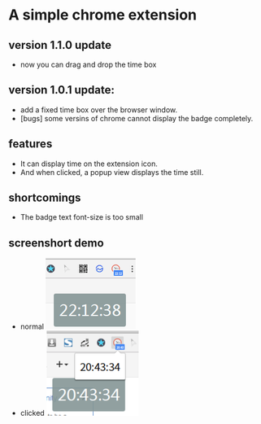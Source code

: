 # A simple chrome extension

## version 1.1.0 update  
+ now you can drag and drop the time box  

## version 1.0.1 update:  
+ add a fixed time box over the browser window.  
+ [bugs] some versins of chrome cannot display the badge completely.

## features
+ It can display time on the extension icon.
+ And when clicked, a popup view displays the time still.

## shortcomings
+ The badge text font-size is too small

## screenshort demo
+ normal ![](https://github.com/xdober/chrome-ext-learning/raw/master/imgs/screenshort_1.png)
+ clicked ![](https://github.com/xdober/chrome-ext-learning/raw/master/imgs/screenshort_2.png)
